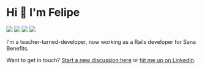 # Hi 👋 I'm Felipe

<a href="https://fpsvogel.com/posts" alt="Felipe's blog"><img src="https://img.shields.io/badge/✏️%20My%20Blog-555?style=flat" /></a>
<a href="https://ruby.social/@fpsvogel" alt="Felipe on Mastodon"><img src="https://img.shields.io/badge/Mastodon-615ef8?style=flat&logo=mastodon&logoColor=white" /></a>
<a href="https://fpsvogel.com/about" alt="Felipe's resume"><img src="https://img.shields.io/badge/📄%20Resume-555?style=flat" /></a>
<a href="https://www.linkedin.com/in/fpsvogel" alt="Felipe on LinkedIn"><img src="https://img.shields.io/badge/LinkedIn-blue?style=flat&logo=linkedin" /></a>

I'm a teacher-turned-developer, now working as a Rails developer for Sana Benefits.

Want to get in touch? [Start a new discussion here](https://github.com/fpsvogel/fpsvogel/discussions) or [hit me up on LinkedIn](https://www.linkedin.com/in/fpsvogel).
